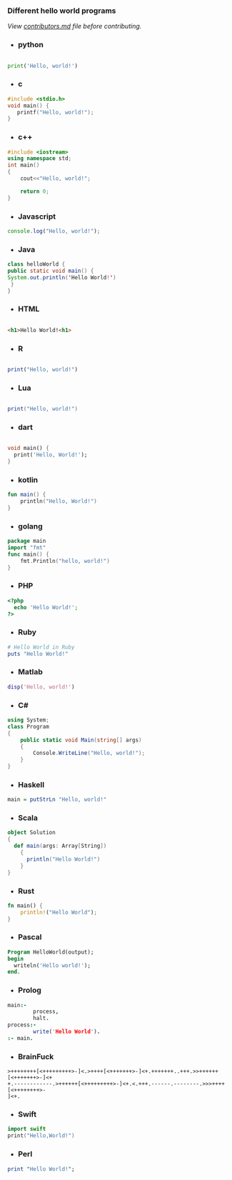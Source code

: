 ### Different hello world programs

_View [contributors.md](contributors.md) file before contributing._


- ### python 
 
 ```python
 
 print('Hello, world!')
 ```
  
  

- ### c

```c
#include <stdio.h>
void main() {
   printf("Hello, world!");
}
```


- ### c++

```c++
#include <iostream>
using namespace std;
int main()
{
    cout<<"Hello, world!";

    return 0;
}
```


- ### Javascript

```javascript
console.log("Hello, world!");
```


- ### Java

```java
class helloWorld {
public static void main() {
System.out.println('Hello World!')
 }
}
```


- ### HTML

```HTML

<h1>Hello World!<h1>
 ```
 

- ### R

```R

print("Hello, world!")
 ```
 


- ### Lua

```lua

print("Hello, world!")
 ```
 


- ### dart
```dart

void main() {
  print('Hello, World!');
}
```

- ### kotlin
```kotlin
fun main() {
    println("Hello, World!")
}
```


- ### golang
```go
package main
import "fmt"
func main() {
    fmt.Println("hello, world!")
}
```


- ### PHP
```php
<?php
  echo 'Hello World!';
?>
```

- ### Ruby
```ruby
# Hello World in Ruby
puts "Hello World!"
```

- ### Matlab
``` MatLab
disp('Hello, world!')
```

- ### C#
``` C#
using System;
class Program
{
    public static void Main(string[] args)
    {
        Console.WriteLine("Hello, world!");
    }
}
```

- ### Haskell
``` Haskell
main = putStrLn "Hello, world!"
```

- ### Scala
``` Scala
object Solution  
{ 
  def main(args: Array[String])  
    { 
      println("Hello World!")  
    } 
} 
```

- ### Rust
``` Rust
fn main() {
    println!("Hello World");
}
```

- ### Pascal
``` Pascal
Program HelloWorld(output);
begin
  writeln('Hello world!');
end.
```

- ### Prolog
``` Prolog
main:-
        process,
        halt.
process:-
        write('Hello World').
:- main.
```
- ### BrainFuck
``` Brainfuck
>++++++++[<+++++++++>-]<.>++++[<+++++++>-]<+.+++++++..+++.>>++++++[<+++++++>-]<+
+.------------.>++++++[<+++++++++>-]<+.<.+++.------.--------.>>>++++[<++++++++>-
]<+.
```
- ### Swift
``` Swift 
import swift
print("Hello,World!")
```
- ### Perl
``` Perl
print "Hello World!";
```
